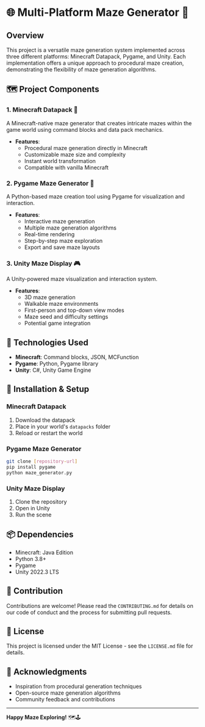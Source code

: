 # 🌐 Multi-Platform Maze Generator 🧩

## Overview

This project is a versatile maze generation system implemented across three different platforms: Minecraft Datapack, Pygame, and Unity. Each implementation offers a unique approach to procedural maze creation, demonstrating the flexibility of maze generation algorithms.

## 🗺️ Project Components

### 1. Minecraft Datapack 🧱
A Minecraft-native maze generator that creates intricate mazes within the game world using command blocks and data pack mechanics.

- **Features**:
  - Procedural maze generation directly in Minecraft
  - Customizable maze size and complexity
  - Instant world transformation
  - Compatible with vanilla Minecraft

### 2. Pygame Maze Generator 🐍
A Python-based maze creation tool using Pygame for visualization and interaction.

- **Features**:
  - Interactive maze generation
  - Multiple maze generation algorithms
  - Real-time rendering
  - Step-by-step maze exploration
  - Export and save maze layouts

### 3. Unity Maze Display 🎮
A Unity-powered maze visualization and interaction system.

- **Features**:
  - 3D maze generation
  - Walkable maze environments
  - First-person and top-down view modes
  - Maze seed and difficulty settings
  - Potential game integration

## 🔧 Technologies Used

- **Minecraft**: Command blocks, JSON, MCFunction
- **Pygame**: Python, Pygame library
- **Unity**: C#, Unity Game Engine

## 🚀 Installation & Setup

### Minecraft Datapack
1. Download the datapack
2. Place in your world's `datapacks` folder
3. Reload or restart the world

### Pygame Maze Generator
```bash
git clone [repository-url]
pip install pygame
python maze_generator.py
```

### Unity Maze Display
1. Clone the repository
2. Open in Unity
3. Run the scene

## 📦 Dependencies

- Minecraft: Java Edition
- Python 3.8+
- Pygame
- Unity 2022.3 LTS

## 🤝 Contribution

Contributions are welcome! Please read the `CONTRIBUTING.md` for details on our code of conduct and the process for submitting pull requests.

## 📄 License

This project is licensed under the MIT License - see the `LICENSE.md` file for details.

## 🌟 Acknowledgments

- Inspiration from procedural generation techniques
- Open-source maze generation algorithms
- Community feedback and contributions

---

**Happy Maze Exploring!** 🗺️🕹️
